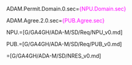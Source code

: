 ADAM.Permit.Domain.0.sec=<font color=magenta>{NPU.Domain.sec}</font>

ADAM.Agree.2.0.sec=<font color=magenta>{PUB.Agree.sec}</font>

NPU.=[G/GA4GH/ADA-M/SD/Req/NPU_v0.md]

PUB.=[G/GA4GH/ADA-M/SD/Req/PUB_v0.md]

=[G/GA4GH/ADA-M/SD/NRES_v0.md]